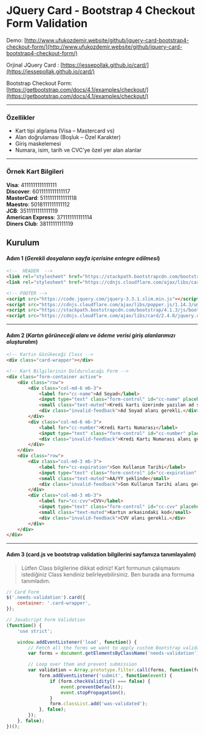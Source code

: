 # JQuery Card - Bootstrap 4 Checkout Form Validation


Demo: [http://www.ufukozdemir.website/github/jquery-card-bootstrap4-checkout-form/](http://www.ufukozdemir.website/github/jquery-card-bootstrap4-checkout-form/)  
  
Orjinal JQuery Card : [https://jessepollak.github.io/card/](https://jessepollak.github.io/card/)  
  
Bootstrap Checkout Form: [https://getbootstrap.com/docs/4.1/examples/checkout/](https://getbootstrap.com/docs/4.1/examples/checkout/)  

---
### Özellikler
 - Kart tipi algılama (Visa – Mastercard vs)
 - Alan doğrulaması (Boşluk – Özel Karakter)
 - Giriş maskelemesi
 - Numara, isim, tarih ve CVC’ye özel yer alan alanlar

***

### Örnek Kart Bilgileri

**Visa**: 4111111111111111<br>
**Discover**: 6011111111111117<br>
**MasterCard**: 5111111111111118<br>
**Maestro**: 5018111111111112<br>
**JCB**: 3511111111111119<br>
**American Express**: 371111111111114<br>
**Diners Club**: 38111111111119

## Kurulum
#### Adım 1 (***Gerekli dosyaların sayfa içerisine entegre edilmesi***)

```html
<!--  HEADER  -->
<link rel="stylesheet" href="https://stackpath.bootstrapcdn.com/bootstrap/4.1.3/css/bootstrap.min.css">
<link rel="stylesheet" href="https://cdnjs.cloudflare.com/ajax/libs/card/2.4.0/card.css">

<!-- FOOTER -->
<script src="https://code.jquery.com/jquery-3.3.1.slim.min.js"></script>
<script src="https://cdnjs.cloudflare.com/ajax/libs/popper.js/1.14.3/umd/popper.min.js"></script>
<script src="https://stackpath.bootstrapcdn.com/bootstrap/4.1.3/js/bootstrap.min.js"></script>
<script src="https://cdnjs.cloudflare.com/ajax/libs/card/2.4.0/jquery.card.min.js"></script>
```
---

#### Adım 2 (***Kartın görüneceği alanı ve ödeme verisi giriş alanlarımızı oluşturalım***)
```html
<!-- Kartın Gözükeceği Class -->
<div class="card-wrapper"></div>

<!-- Kart Bilgilerinin Doldurulacağı Form -->
<div class="form-container active">  
    <div class="row">  
        <div class="col-md-6 mb-3">  
            <label for="cc-name">Ad Soyad</label>  
            <input type="text" class="form-control" id="cc-name" placeholder="" maxlength="40" name="name" required>  
            <small class="text-muted">Kredi kartı üzerinde yazılan ad soyad</small>  
            <div class="invalid-feedback">Ad Soyad alanı gerekli.</div>  
        </div>  
        <div class="col-md-6 mb-3">  
            <label for="cc-number">Kredi Kartı Numarası</label>  
            <input type="text" class="form-control" id="cc-number" placeholder="" name="number" required>  
            <div class="invalid-feedback">Kredi Kartı Numarası alanı gerekli.</div>  
        </div>  
    </div>  
    <div class="row">  
        <div class="col-md-3 mb-3">  
            <label for="cc-expiration">Son Kullanım Tarihi</label>  
            <input type="text" class="form-control" id="cc-expiration" placeholder="" name="expiry" required>  
            <small class="text-muted">AA/YY şeklinde</small>  
            <div class="invalid-feedback">Son Kullanım Tarihi alanı gerekli.</div>  
        </div>  
        <div class="col-md-3 mb-3">  
            <label for="cc-cvv">CVV</label>  
            <input type="text" class="form-control" id="cc-cvv" placeholder="" name="cvc" required>  
            <small class="text-muted">Kartın arkasındaki kod</small>  
            <div class="invalid-feedback">CVV alanı gerekli.</div>  
        </div>  
    </div>  
</div>
```

---
#### Adım 3 (**card.js ve bootstrap validation  bilgilerini sayfamıza tanımlayalım**)
> Lütfen Class bilgilerine dikkat ediniz! Kart formunun çalışmasını istediğiniz Class kendiniz belirleyebilirsiniz. Ben burada ana formuma tanımladım.
```javascript
// Card Form
$('.needs-validation').card({
    container: '.card-wrapper',
});

// JavaScript Form Validation
(function() {
    'use strict';

    window.addEventListener('load', function() {
        // Fetch all the forms we want to apply custom Bootstrap validation styles to
        var forms = document.getElementsByClassName('needs-validation');

        // Loop over them and prevent submission
        var validation = Array.prototype.filter.call(forms, function(form) {
            form.addEventListener('submit', function(event) {
                if (form.checkValidity() === false) {
                    event.preventDefault();
                    event.stopPropagation();
                }
                form.classList.add('was-validated');
            }, false);
        });
    }, false);
})();
```